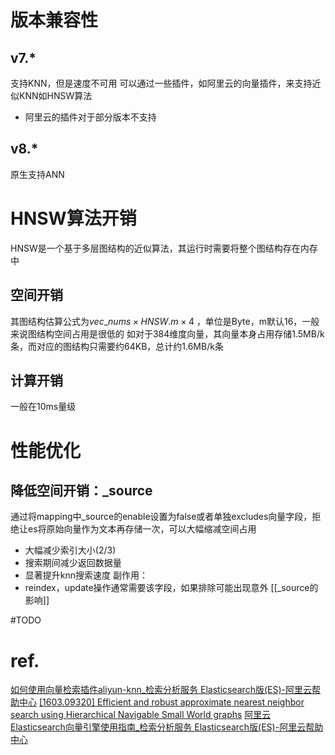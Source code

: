 # 版本兼容性
## v7.*
支持KNN，但是速度不可用
可以通过一些插件，如阿里云的向量插件，来支持近似KNN如HNSW算法
- 阿里云的插件对于部分版本不支持
## v8.*
原生支持ANN

# HNSW算法开销
HNSW是一个基于多层图结构的近似算法，其运行时需要将整个图结构存在内存中
## 空间开销
其图结构估算公式为$vec\_nums \times HNSW.m \times 4$ ，单位是Byte，m默认16，一般来说图结构空间占用是很低的
如对于384维度向量，其向量本身占用存储1.5MB/k条，而对应的图结构只需要约64KB，总计约1.6MB/k条
## 计算开销
一般在10ms量级
# 性能优化

## 降低空间开销：\_source
通过将mapping中_source的enable设置为false或者单独excludes向量字段，拒绝让es将原始向量作为文本再存储一次，可以大幅缩减空间占用
- 大幅减少索引大小(2/3)
- 搜索期间减少返回数据量
- 显著提升knn搜索速度
副作用：
- reindex，update操作通常需要该字段，如果排除可能出现意外 [[_source的影响]]

#TODO 
# ref.
[如何使用向量检索插件aliyun-knn_检索分析服务 Elasticsearch版(ES)-阿里云帮助中心](https://help.aliyun.com/zh/es/user-guide/use-the-aliyun-knn-plug-in?scm=20140722.S_help%40%40%E6%96%87%E6%A1%A3%40%40145062._.ID_help%40%40%E6%96%87%E6%A1%A3%40%40145062-RL_%E5%90%91%E9%87%8F-LOC_doc%7EUND%7Eab-OR_ser-PAR1_212a5d4017495317046044552d9676-V_4-RE_new5-P0_0-P1_0&spm=a2c4g.11174283.help-search.i19)
[[1603.09320] Efficient and robust approximate nearest neighbor search using Hierarchical Navigable Small World graphs](https://arxiv.org/abs/1603.09320)
[阿里云Elasticsearch向量引擎使用指南_检索分析服务 Elasticsearch版(ES)-阿里云帮助中心](https://help.aliyun.com/zh/es/user-guide/alibaba-cloud-elasticsearch-vector-engine-usage-guide)
